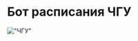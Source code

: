 # Бот расписания ЧГУ
!["ЧГУ"](https://www.chsu.ru/image/layout_set_logo?img_id=11373&t=1632301979901)
